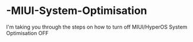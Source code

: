 # -MIUI-System-Optimisation
I'm taking you through the steps on how to turn off MIUI/HyperOS System Optimisation OFF
